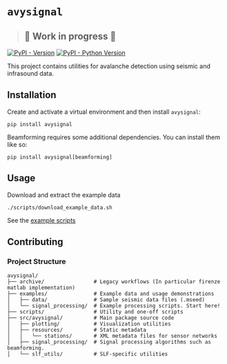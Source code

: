 # `avysignal`

> ## 🚧 Work in progress 🚧

[![PyPI - Version](https://img.shields.io/pypi/v/avysignal.svg)](https://pypi.org/project/avysignal)
[![PyPI - Python Version](https://img.shields.io/pypi/pyversions/avysignal.svg)](https://pypi.org/project/avysignal)

This project contains utilities for avalanche detection using seismic and infrasound data.

## Installation

Create and activate a virtual environment and then install `avysignal`:

```shell
pip install avysignal
```

Beamforming requires some additional dependencies. You can install them like so:

```shell
pip install avysignal[beamforming]
```

## Usage

Download and extract the example data

```shell
./scripts/download_example_data.sh
```

See the [example scripts](examples/signal_processing)

## Contributing

### Project Structure

```
avysignal/
├── archive/                # Legacy workflows (In particular firenze matlab implementation)
├── examples/               # Example data and usage demonstrations
│   ├── data/               # Sample seismic data files (.mseed)
│   └── signal_processing/  # Example processing scripts. Start here!
├── scripts/                # Utility and one-off scripts
├── src/avysignal/          # Main package source code
│   ├── plotting/           # Visualization utilities
│   ├── resources/          # Static metadata
│   │   └── stations/       # XML metadata files for sensor networks
│   ├── signal_processing/  # Signal processing algorithms such as beamforming.
│   └── slf_utils/          # SLF-specific utilities
```

